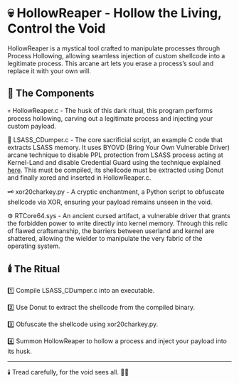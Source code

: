 # 💀 HollowReaper - Hollow the Living, Control the Void
HollowReaper is a mystical tool crafted to manipulate processes through Process Hollowing, allowing seamless injection of custom shellcode into a legitimate process. This arcane art lets you erase a process’s soul and replace it with your own will.

## 📜 The Components 
💀 HollowReaper.c - The husk of this dark ritual, this program performs process hollowing, carving out a legitimate process and injecting your custom payload.

💎 LSASS_CDumper.c - The core sacrificial script, an example C code that extracts LSASS memory. It uses BYOVD (Bring Your Own Vulnerable Driver) arcane technique to disable PPL protection from LSASS process acting at Kernel-Land and disable Credential Guard using the technique explained [here](https://github.com/ricardojoserf/NativeBypassCredGuard). This must be compiled, its shellcode must be extracted using Donut and finally xored and inserted in HollowReaper.c.

🗝️ xor20charkey.py - A cryptic enchantment, a Python script to obfuscate shellcode via XOR, ensuring your payload remains unseen in the void.

⚙️ RTCore64.sys - An ancient cursed artifact, a vulnerable driver that grants the forbidden power to write directly into kernel memory. Through this relic of flawed craftsmanship, the barriers between userland and kernel are shattered, allowing the wielder to manipulate the very fabric of the operating system. 

## 🕯️ The Ritual
1️⃣ Compile LSASS_CDumper.c into an executable.

2️⃣ Use Donut to extract the shellcode from the compiled binary.

3️⃣ Obfuscate the shellcode using xor20charkey.py.

4️⃣ Summon HollowReaper to hollow a process and inject your payload into its husk.

----------------------------------------------------------------
🕯️ Tread carefully, for the void sees all. 🔮✨
